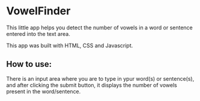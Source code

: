 # VowelFinder
This little app helps you detect the number of vowels in a word or sentence entered into the text area.

This app was built with HTML, CSS and Javascript. 

## How to use:
There is an input area where you are to type in ypur word(s) or sentence(s), and after clicking the submit button, it displays the number of vowels present in the word/sentence.
